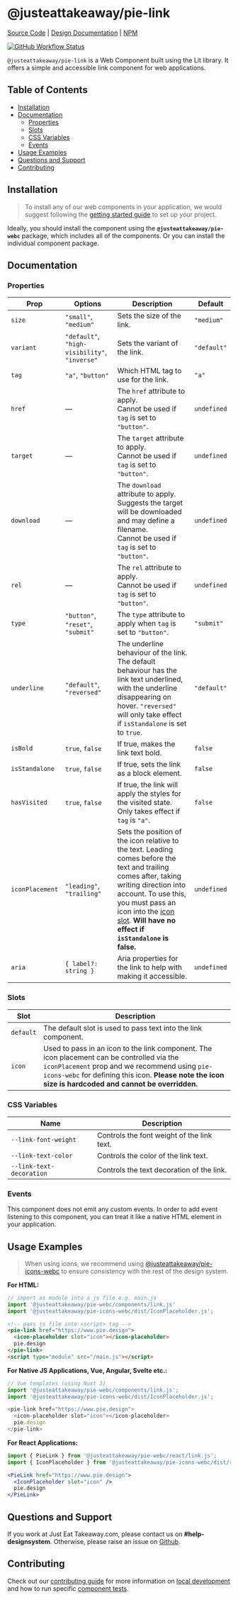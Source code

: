 # @justeattakeaway/pie-link

[Source Code](https://github.com/justeattakeaway/pie/tree/main/packages/components/pie-link) | [Design Documentation](https://pie.design/components/link) | [NPM](https://www.npmjs.com/package/@justeattakeaway/pie-link)
<p>
  <a href="https://www.npmjs.com/@justeattakeaway/pie-link">
    <img alt="GitHub Workflow Status" src="https://img.shields.io/npm/v/@justeattakeaway/pie-link.svg">
  </a>
</p>

`@justeattakeaway/pie-link` is a Web Component built using the Lit library. It offers a simple and accessible link component for web applications.

## Table of Contents

- [Installation](#installation)
- [Documentation](#documentation)
  - [Properties](#properties)
  - [Slots](#slots)
  - [CSS Variables](#css-variables)
  - [Events](#events)
- [Usage Examples](#usage-examples)
- [Questions and Support](#questions-and-support)
- [Contributing](#contributing)

## Installation

> To install any of our web components in your application, we would suggest following the [getting started guide](https://webc.pie.design/?path=/docs/introduction-getting-started--docs) to set up your project.

Ideally, you should install the component using the **`@justeattakeaway/pie-webc`** package, which includes all of the components. Or you can install the individual component package.

## Documentation

### Properties
| Prop           | Options                                                                   | Description                                                                                                                                                                                                                                                                                                                                                      | Default     |
|----------------|----------------------------------------------------------------------------|------------------------------------------------------------------------------------------------------------------------------------------------------------------------------------------------------------------------------------------------------------------------------------------------------------------------------------------------------------------|-------------|
| `size`         | `"small"`, `"medium"`                                                     | Sets the size of the link.                                                                                                                                                                                                                                                                                                                                      | `"medium"`  |
| `variant`      | `"default"`, `"high-visibility"`, `"inverse"`                             | Sets the variant of the link.                                                                                                                                                                                                                                                                                                                                   | `"default"` |
| `tag`          | `"a"`, `"button"`                                                         | Which HTML tag to use for the link.                                                                                                                                                                                                                                                                                                                             | `"a"`       |
| `href`         | —                                                                          | The `href` attribute to apply.<br>Cannot be used if `tag` is set to `"button"`.                                                                                                                                                                                                                                                                                | `undefined` |
| `target`       | —                                                                          | The `target` attribute to apply.<br>Cannot be used if `tag` is set to `"button"`.                                                                                                                                                                                                                                                                               | `undefined` |
| `download`     | —                                                                          | The `download` attribute to apply. Suggests the target will be downloaded and may define a filename.<br>Cannot be used if `tag` is set to `"button"`.                                                                                                                                                                                                           | `undefined` |
| `rel`          | —                                                                          | The `rel` attribute to apply.<br>Cannot be used if `tag` is set to `"button"`.                                                                                                                                                                                                                                                                                  | `undefined` |
| `type`         | `"button"`, `"reset"`, `"submit"`                                         | The `type` attribute to apply when `tag` is set to `"button"`.                                                                                                                                                                                                                                                                                                  | `"submit"`  |
| `underline`    | `"default"`, `"reversed"`                                                 | The underline behaviour of the link. The default behaviour has the link text underlined, with the underline disappearing on hover. `"reversed"` will only take effect if `isStandalone` is set to `true`.                                                                                                               | `"default"` |
| `isBold`       | `true`, `false`                                                           | If true, makes the link text bold.                                                                                                                                                                                                                                                                                                                              | `false`     |
| `isStandalone` | `true`, `false`                                                           | If true, sets the link as a block element.                                                                                                                                                                                                                                                                                                                      | `false`     |
| `hasVisited`   | `true`, `false`                                                           | If true, the link will apply the styles for the visited state. Only takes effect if `tag` is `"a"`.                                                                                                                                                                                                                                                             | `false`     |
| `iconPlacement`| `"leading"`, `"trailing"`                                                 | Sets the position of the icon relative to the text. Leading comes before the text and trailing comes after, taking writing direction into account. To use this, you must pass an icon into the [icon slot](#slots). **Will have no effect if `isStandalone` is false.**                                                  | `undefined` |
| `aria`         | `{ label?: string }`                                                      | Aria properties for the link to help with making it accessible.                                                                                                                                                                                                                                                                                                 | `undefined` |


### Slots
| Slot      | Description                                                                                                                                                                                                                              |
|-----------|------------------------------------------------------------------------------------------------------------------------------------------------------------------------------------------------------------------------------------------|
| `default` | The default slot is used to pass text into the link component.                                                                                                                                                                           |
| `icon`    | Used to pass in an icon to the link component. The icon placement can be controlled via the `iconPlacement` prop and we recommend using `pie-icons-webc` for defining this icon. **Please note the icon size is hardcoded and cannot be overridden.** |

### CSS Variables

| Name                     | Description                                 |
|--------------------------|---------------------------------------------|  
| `--link-font-weight`      | Controls the font weight of the link text.   |
| `--link-text-color`       | Controls the color of the link text.        |
| `--link-text-decoration`  | Controls the text decoration of the link.   |

### Events
This component does not emit any custom events. In order to add event listening to this component, you can treat it like a native HTML element in your application.

## Usage Examples

> When using icons, we recommend using [@justeattakeaway/pie-icons-webc](https://www.npmjs.com/package/@justeattakeaway/pie-icons-webc) to ensure consistency with the rest of the design system.

**For HTML:**

```js
// import as module into a js file e.g. main.js
import '@justeattakeaway/pie-webc/components/link.js'
import '@justeattakeaway/pie-icons-webc/dist/IconPlaceholder.js';
```

```html
<!-- pass js file into <script> tag -->
<pie-link href="https://www.pie.design">
  <icon-placeholder slot="icon"></icon-placeholder>
  pie.design
</pie-link>
<script type="module" src="/main.js"></script>
```

**For Native JS Applications, Vue, Angular, Svelte etc.:**

```js
// Vue templates (using Nuxt 3)
import '@justeattakeaway/pie-webc/components/link.js';
import '@justeattakeaway/pie-icons-webc/dist/IconPlaceholder.js';

<pie-link href="https://www.pie.design">
  <icon-placeholder slot="icon"></icon-placeholder>
  pie.design
</pie-link>
```
**For React Applications:**

```jsx
import { PieLink } from '@justeattakeaway/pie-webc/react/link.js';
import { IconPlaceholder } from '@justeattakeaway/pie-icons-webc/dist/react/IconPlaceholder.js';

<PieLink href="https://www.pie.design">
  <IconPlaceholder slot="icon" />
  pie.design
</PieLink>
```


## Questions and Support

If you work at Just Eat Takeaway.com, please contact us on **#help-designsystem**. Otherwise, please raise an issue on [Github](https://github.com/justeattakeaway/pie/issues).

## Contributing

Check out our [contributing guide](https://github.com/justeattakeaway/pie/wiki/Contributing-Guide) for more information on [local development](https://github.com/justeattakeaway/pie/wiki/Contributing-Guide#local-development) and how to run specific [component tests](https://github.com/justeattakeaway/pie/wiki/Contributing-Guide#testing).
